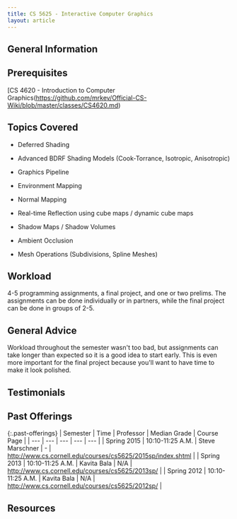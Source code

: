 ```yaml
---
title: CS 5625 - Interactive Computer Graphics
layout: article
---
```


## General Information

## Prerequisites

[CS 4620 - Introduction to Computer Graphics(https://github.com/mrkev/Official-CS-Wiki/blob/master/classes/CS4620.md)

## Topics Covered

 - Deferred Shading

 - Advanced BDRF Shading Models (Cook-Torrance, Isotropic, Anisotropic)

 - Graphics Pipeline

 - Environment Mapping

 - Normal Mapping

 - Real-time Reflection using cube maps / dynamic cube maps

 - Shadow Maps / Shadow Volumes

 - Ambient Occlusion

 - Mesh Operations (Subdivisions, Spline Meshes)

## Workload

4-5 programming assignments, a final project, and one or two prelims. The assignments can be done individually or in partners, while the final project can be done in groups of 2-5.

## General Advice

Workload throughout the semester wasn't too bad, but assignments can take longer than expected so it is a good idea to start early. This is even more important for the final project because you'll want to have time to make it look polished.

## Testimonials

## Past Offerings

{:.past-offerings}
| Semester | Time | Professor | Median Grade | Course Page |
| --- | --- | --- | --- | --- |
| Spring 2015 | 10:10-11:25 A.M. | Steve Marschner |  - | http://www.cs.cornell.edu/courses/cs5625/2015sp/index.shtml |
| Spring 2013 | 10:10-11:25 A.M. | Kavita Bala | N/A | http://www.cs.cornell.edu/courses/cs5625/2013sp/ |
| Spring 2012 | 10:10-11:25 A.M. | Kavita Bala | N/A | http://www.cs.cornell.edu/courses/cs5625/2012sp/ |

## Resources
